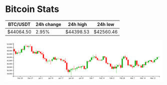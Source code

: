 # Bitcoin Stats

BTC/USDT|24h change|24h high|24h low|
|---|---|---|---|
|$44064.50|2.95%|$44398.53|$42560.46|

<img src="./chart.svg">
